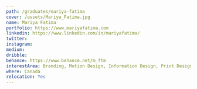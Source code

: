 ```yaml
---
path: /graduates/mariya-fatima
cover: /assets/Mariya_Fatima.jpg
name: Mariya Fatima
portfolio: https://www.mariyafatima.com
linkedin: https://www.linkedin.com/in/mariyafatima/
twitter:
instagram:
medium:
dribble:
behance: https://www.behance.net/m_ftm
interestArea: Branding, Motion Design, Information Design, Print Design
where: Canada
relocation: Yes
---
```

